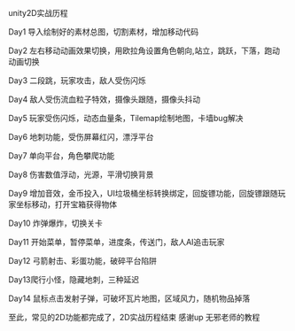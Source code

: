 unity2D实战历程

Day1 导入绘制好的素材总图，切割素材，增加移动代码

Day2 左右移动动画效果切换，用欧拉角设置角色朝向,站立，跳跃，下落，跑动动画切换

Day3 二段跳，玩家攻击，敌人受伤闪烁

Day4 敌人受伤流血粒子特效，摄像头跟随，摄像头抖动

Day5 玩家受伤闪烁，动态血量条，Tilemap绘制地图，卡墙bug解决

Day6 地刺功能，受伤屏幕红闪，漂浮平台

Day7 单向平台，角色攀爬功能

Day8 伤害数值浮动，光源，平滑切换背景

Day9 增加音效，金币投入，UI垃圾桶坐标转换绑定，回旋镖功能，回旋镖跟随玩家坐标移动，打开宝箱获得物体

Day10 炸弹爆炸，切换关卡

Day11 开始菜单，暂停菜单，进度条，传送门，敌人AI追击玩家



Day12 弓箭射击、彩蛋功能，破碎平台陷阱

Day13爬行小怪，隐藏地刺，三种延迟

Day14 鼠标点击发射子弹，可破坏瓦片地图，区域风力，随机物品掉落



至此，常见的2D功能都完成了，2D实战历程结束
感谢up 无邪老师的教程



